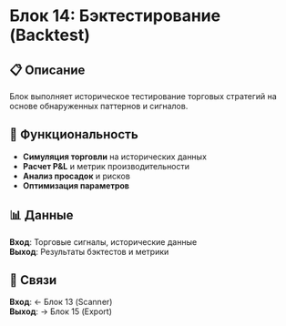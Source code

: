 # Блок 14: Бэктестирование (Backtest)

## 📋 Описание

Блок выполняет историческое тестирование торговых стратегий на основе обнаруженных паттернов и сигналов.

## 🔧 Функциональность

- **Симуляция торговли** на исторических данных
- **Расчет P&L** и метрик производительности
- **Анализ просадок** и рисков
- **Оптимизация параметров**

## 📊 Данные

**Вход**: Торговые сигналы, исторические данные  
**Выход**: Результаты бэктестов и метрики

## 🔗 Связи

**Вход**: ← Блок 13 (Scanner)  
**Выход**: → Блок 15 (Export)
